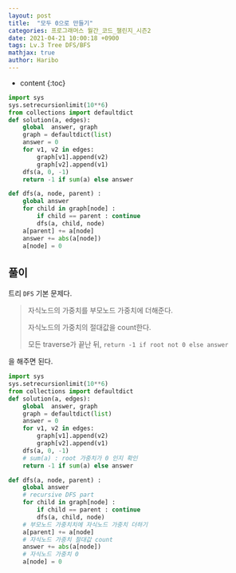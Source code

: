 ```yaml
---
layout: post
title:  "모두 0으로 만들기"
categories: 프로그래머스 월간_코드_챌린지_시즌2
date: 2021-04-21 10:00:18 +0900
tags: Lv.3 Tree DFS/BFS
mathjax: true
author: Haribo
---
```


* content
{:toc}
```python
import sys
sys.setrecursionlimit(10**6)
from collections import defaultdict
def solution(a, edges):
    global  answer, graph
    graph = defaultdict(list)
    answer = 0
    for v1, v2 in edges:
        graph[v1].append(v2)
        graph[v2].append(v1)
    dfs(a, 0, -1)
    return -1 if sum(a) else answer

def dfs(a, node, parent) :
    global answer
    for child in graph[node] :
        if child == parent : continue
        dfs(a, child, node)
    a[parent] += a[node]
    answer += abs(a[node])
    a[node] = 0
```









## 풀이

트리 `DFS` 기본 문제다. 

> 자식노드의 가중치를 부모노드 가중치에 더해준다.
>
> 자식노드의 가중치의 절대값을 count한다.
>
> 모든 traverse가 끝난 뒤, `return -1 if root not 0 else answer`

을 해주면 된다.

```python
import sys
sys.setrecursionlimit(10**6)
from collections import defaultdict
def solution(a, edges):
    global  answer, graph
    graph = defaultdict(list)
    answer = 0
    for v1, v2 in edges:
        graph[v1].append(v2)
        graph[v2].append(v1)
    dfs(a, 0, -1)
    # sum(a) : root 가중치가 0 인지 확인
    return -1 if sum(a) else answer

def dfs(a, node, parent) :
    global answer
    # recursive DFS part
    for child in graph[node] :
        if child == parent : continue
        dfs(a, child, node)
    # 부모노드 가중치치에 자식노드 가중치 더하기
    a[parent] += a[node]
    # 자식노드 가중치 절대값 count
    answer += abs(a[node])
    # 자식노드 가중치 0
    a[node] = 0
```

